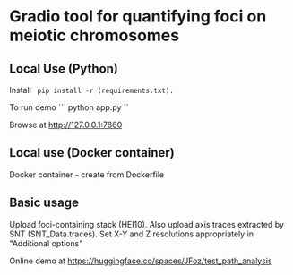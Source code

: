 
# Gradio tool for quantifying foci on meiotic chromosomes

## Local Use (Python)

Install 
``` pip install -r (requirements.txt).```

To run demo
``` python app.py ``

Browse at http://127.0.0.1:7860

## Local use (Docker container)

Docker container - create from Dockerfile

## Basic usage

Upload foci-containing stack (HEI10). Also upload axis traces extracted by SNT (SNT_Data.traces).
Set X-Y and Z resolutions appropriately in "Additional options"

Online demo at https://huggingface.co/spaces/JFoz/test_path_analysis
